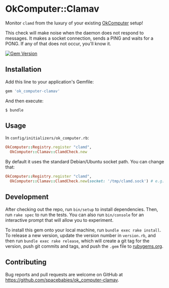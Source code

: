 # OkComputer::Clamav

Monitor `clamd` from the luxury of your existing [OkComputer](https://github.com/sportngin/okcomputer/) setup!

This check will make noise when the daemon does not respond to messages. It
makes a socket connection, sends a PING and waits for a PONG. If any of that
does not occur, you'll know it.

[![Gem Version](https://badge.fury.io/rb/ok_computer-clamav.svg)](https://badge.fury.io/rb/ok_computer-clamav)

## Installation

Add this line to your application's Gemfile:

```ruby
gem 'ok_computer-clamav'
```

And then execute:

    $ bundle

## Usage

In `config/initializers/ok_computer.rb`:

``` ruby
OkComputer::Registry.register "clamd",
  OkComputer::Clamav::ClamdCheck.new
```

By default it uses the standard Debian/Ubuntu socket path. You can change that:

``` ruby
OkComputer::Registry.register "clamd", 
  OkComputer::Clamav::ClamdCheck.new(socket: '/tmp/clamd.sock') # e.g. Homebrew
```

## Development

After checking out the repo, run `bin/setup` to install dependencies. Then, run `rake spec` to run the tests. You can also run `bin/console` for an interactive prompt that will allow you to experiment.

To install this gem onto your local machine, run `bundle exec rake install`. To release a new version, update the version number in `version.rb`, and then run `bundle exec rake release`, which will create a git tag for the version, push git commits and tags, and push the `.gem` file to [rubygems.org](https://rubygems.org).

## Contributing

Bug reports and pull requests are welcome on GitHub at https://github.com/spacebabies/ok_computer-clamav.
